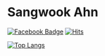 # Sangwook Ahn
[![Facebook Badge](https://img.shields.io/badge/facebook-1877f2?style=flat-square&logo=facebook&logoColor=white&link=https://www.facebook.com/sangwook)](https://www.facebook.com/sangwook924)
[![Hits](https://hits.seeyoufarm.com/api/count/incr/badge.svg?url=https%3A%2F%2Fgithub.com%2Ftkddnr924)](https://hits.seeyoufarm.com)

[![Top Langs](https://github-readme-stats.vercel.app/api/top-langs/?username=tkddnr924&layout=compact)](https://github.com/anuraghazra/github-readme-stats)
